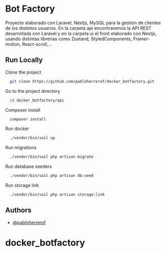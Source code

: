 
# Bot Factory

Proyecto elaborado con Laravel, Nextjs, MySQL para la gestión de clientes de los distintos usuarios. En la carpeta api encontraremos la API REST desarrollada con Laravel y en la carpeta ui el front elaborado con Nextjs, usando distintas librerias como Zustand, StyledComponents, Framer-motion, React-scroll,... 




## Run Locally

Clone the project

```bash
  git clone https://github.com/pabloherrerof/docker_botfactory.git
```

Go to the project directory

```bash
  cd docker_botfactory/api
```

Composer install
```bash
  composer install
```

Run docker
```bash
  ./vendor/bin/sail up
```

Run migrations
```bash
  ./vendor/bin/sail php artisan migrate
```

Run database seeders
```bash
  ./vendor/bin/sail php artisan db:seed
```

Run storage link
```bash
  ./vendor/bin/sail php artisan storage:link
```



## Authors

- [@pabloherrerof](https://github.com/pabloherrerof)

# docker_botfactory
